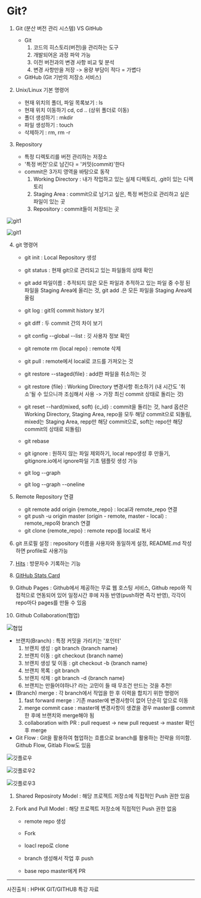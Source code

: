 # Git?

1. Git (분산 버전 관리 시스템) VS GitHub
   - Git
     1. 코드의 히스토리(버전)을 관리하는 도구
     2. 개발되어온 과정 파악 가능
     3. 이전 버전과의 변경 사항 비교 및 분석
     4. 변경 사항만을 저장 -> 용량 부담이 적다 = 가볍다
   - GitHub (Git 기반의 저장소 서비스)

2. Unix/Linux 기본 명령어
   - 현재 위치의 폴더, 파일 목록보기 : ls
   - 현재 위치 이동하기 cd<path>, cd .. (상위 폴더로 이동)
   - 폴더 생성하기 : mkdir<name>
   - 파일 생성하기 : touch<name>
   - 삭제하기 : rm<name>, rm -r<name>

3. Repository
   - 특정 디렉토리를 버전 관리하는 저장소
   - '특정 버전'으로 남긴다 = '커밋(commit)'한다
   - commit은 3가지 영역을 바탕으로 동작
     1. Working Directory : 내가 작업하고 있는 실제 디렉토리, .git이 있는 디렉토리
     2. Staging Area : commit으로 남기고 싶은, 특정 버전으로 관리하고 싶은 파일이 있는 곳
     3. Repository : commit들이 저장되는 곳

![git1](Git.assets/git1.png)

![git1](Git.assets/git2.png)

4. git 명령어

   - git init : Local Repository 생성
   - git status : 현재 git으로 관리되고 있는 파일들의 상태 확인

   - git add 파일이름 : 추적되지 않은 모든 파일과 추적하고 있는 파일 중 수정 된 파일을 Staging Area에 올리는 것, git add .은 모든 파일을 Staging Area에 올림
   - git log : git의 commit history 보기
   - git diff : 두 commit 간의 차이 보기
   - git config --global --list : 깃 사용자 정보 확인
   - git remote rm {local repo} : remote 삭제
   - git pull : remote에서 local로 코드를 가져오는 것
   - git restore --staged{file} : add한 파일을 취소하는 것
   - git restore {file} : Working Directory 변경사항 취소하기 (내 시간도 '취소'될 수 있으니까 조심해서 사용 -> 가장 최신 commit 상태로 돌리는 것)
   - git reset --hard(mixed, soft) {c_id} : commit을 돌리는 것, hard 옵션은 Working Directory, Staging Area, repo을 모두 해당 commit으로 되돌림, mixed는 Staging Area, repp만 해당 commit으로, soft는 repo만 해당 commit의  상태로 되돌림)
   - git rebase
   - git ignore : 원하지 않는 파일 제외하기, local repo생성 후 만들기, gitignore.io에서 ignore파일 기초 템플릿 생성 가능
   - git log --graph
   - git log --graph --oneline

5. Remote Repository 연결
   - git remote add origin {remote_repo} : local과 remote_repo 연결
   - git push -u origin master (origin - remote, master - local) : remote_repo와 branch 연결
   - git clone {remote_repo} : remote repo를 local로 복사

6. git 프로필 설정 : repository 이름을 사용자와 동일하게 설정, README.md 작성하면 profile로 사용가능

7. [Hits](https://hits.seeyoufarm.com/) : 방문자수 기록하는 기능

8. [GitHub Stats Card](https://github.com/anuraghazra/github-readme-stats)

9. Github Pages : Github에서 제공하는 무료 웹 호스팅 서비스, Github repo와 직접적으로 연동되어 있어 일정시간 후에 자동 반영(push하면 즉각 반영), 각각이 repo마다 pages를 만들 수 있음

10. Github Collaboration(협업)

![협업](Git.assets/githubcollaboration.png)

- 브랜치(Branch) : 특정 커밋을 가리키는 '포인터'
  1. 브랜치 생성 : git branch {branch name}
  2. 브랜치 이동 : git checkout {branch name}
  3. 브랜치 생성 및 이동 : git checkout -b {branch name}
  4. 브랜치 목록 : git branch
  5. 브랜치 삭제 : git branch -d {branch name}
  6. 브랜치는 만들어야하나? 라는 고민이 들 때 무조건 만드는 것을 추천!
- (Branch) merge : 각 branch에서 작업을 한 후 이력을 합치기 위한 명령어
  1. fast forward merge : 기존 master에 변경사항이 없어 단순히 앞으로 이동
  2. merge commit case : master에 변경사항이 생겼을 경우 master를 commit한 후에 브랜치와 merge해야 됨
  3. collaboration with PR : pull request -> new pull request -> master 확인 후 merge
- Git Flow : Git을 활용하여 협업하는 흐름으로 branch를 활용하는 전략을 의미함. Github Flow, Gitlab Flow도 있음

![깃플로우](Git.assets/gitflow.png)

![깃플로우2](Git.assets/gitflow2.png)

![깃플로우3](Git.assets/gitflow3.png)

 1. Shared Reposiroty Model : 해당 프로젝트 저장소에 직접적인 Push 권한 있음

 2. Fork and Pull Model : 해당 프로젝트 저장소에 직접적인 Push 권한 없음

    - remote repo 생성
    - Fork

    - loacl repo로 clone
    - branch 생성해서 작업 후 push
    - base repo master에게 PR

---

사진출처 : HPHK GIT/GITHUB 특강 자료
